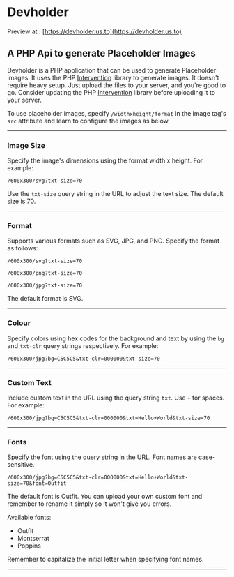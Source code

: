 # Devholder
Preview at : [https://devholder.us.to](https://devholder.us.to)
     
## A PHP Api to generate Placeholder Images

Devholder is a PHP application that can be used to generate Placeholder images. It uses the PHP [Intervention](https://github.com/Intervention/image) library to generate images. It doesn't require heavy setup. Just upload the files to your server, and you're good to go. Consider updating the PHP [Intervention](https://github.com/Intervention/image) library before uploading it to your server.

To use placeholder images, specify `/widthxheight/format` in the image tag's `src` attribute and learn to configure the images as below.

---

### Image Size

Specify the image's dimensions using the format width x height. For example:

    /600x300/svg?txt-size=70

Use the `txt-size` query string in the URL to adjust the text size. The default size is 70.

---

### Format

Supports various formats such as SVG, JPG, and PNG. Specify the format as follows:

    /600x300/svg?txt-size=70

    /600x300/png?txt-size=70

    /600x300/jpg?txt-size=70

The default format is SVG.

---

### Colour

Specify colors using hex codes for the background and text by using the `bg` and `txt-clr` query strings respectively. For example:

    /600x300/jpg?bg=C5C5C5&txt-clr=000000&txt-size=70

---

### Custom Text

Include custom text in the URL using the query string `txt`. Use `+` for spaces. For example:

    /600x300/jpg?bg=C5C5C5&txt-clr=000000&txt=Hello+World&txt-size=70

---

### Fonts

Specify the font using the query string in the URL. Font names are case-sensitive.

    /600x300/jpg?bg=C5C5C5&txt-clr=000000&txt=Hello+World&txt-size=70&font=Outfit

The default font is Outfit. You can upload your own custom font and remember to rename it simply so it won't give you errors.

Available fonts:

- Outfit
- Montserrat
- Poppins

Remember to capitalize the initial letter when specifying font names.

---
